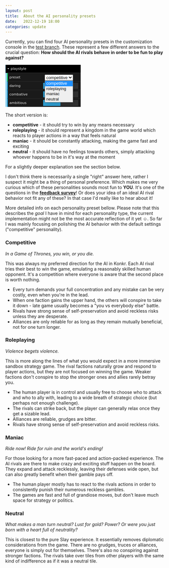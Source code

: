 ```yaml
---
layout: post
title:  About the AI personality presets
date:   2022-12-19 18:00
categories: update
---
```


Currently, you can find four AI personality presets in the customization console in the [test branch](https://www.konkr.io/releases/dev/test-ai-update/).
These represent a few different answers to the crucial question: **How should the AI rivals behave in order to be fun to play against?**

<img src="/img/blog/presets.png"/>

The short version is:
* **competitive** - it should try to win by any means necessary
* **roleplaying** - it should represent a kingdom in the game world which reacts to player actions in a way that feels natural
* **maniac** - it should be constantly attacking, making the game fast and exciting
* **neutral** - it should have no feelings towards others, simply attacking whoever happens to be in it's way at the moment

For a slightly deeper explanation see the section below.

I don't think there is necessarily a single "right" answer here,
rather I suspect it might be a thing of personal preference. Which makes me very curious which of these personalities 
sounds most fun to **YOU**. It's one of the questions in the **[feedback survey](https://forms.gle/W7xgbGW5Q6UFLR7Z8)**! Or does your idea of an ideal AI rival behavior not fit any of these? In that case I'd really like to hear about it!

More detailed info on each personality preset bellow. Please note that this describes the *goal* I have in mind for each 
personality type, the current implementation might not be the most accurate reflection of it yet ☺. So far I was mainly
focusing on polishing the AI behavior with the default settings ("competitive" personality).

### Competitive
*In a Game of Thrones, you win, or you die.*

This was always my preferred direction for the AI in Konkr. Each AI rival tries their best to win the game, emulating a reasonably skilled human opponent. It's a competition where
everyone is aware that the second place is worth nothing.
* Every turn demands your full concentration and any mistake can be very costly, even when you're in the lead.
* When one faction gains the upper hand, the others will conspire to take it down - late game usually becomes a "you vs everybody else" battle.
* Rivals have strong sense of self-preservation and avoid reckless risks unless they are desperate.
* Alliances are only reliable for as long as they remain mutually beneficial, not for one turn longer.

### Roleplaying
*Violence begets violence.*

This is more along the lines of what you would expect in a more immersive sandbox strategy game. The rival factions naturally grow and respond to player actions, but they are not focused on winning the game. Weaker factions don't conspire to stop the stronger ones and allies rarely betray you.
* The human player is in control and usually free to choose who to attack and who to ally with, leading to a wide breath of strategic choice (but perhaps not enough challenge).
* The rivals can strike back, but the player can generally relax once they get a sizable lead.
* Alliances are reliable, grudges are bitter.
* Rivals have strong sense of self-preservation and avoid reckless risks.

### Maniac
*Ride now! Ride for ruin and the world's ending!*

For those looking for a more fast-paced and action-packed experience. The AI rivals are there to make crazy and exciting stuff happen on the board. They expand and attack recklessly, leaving
their defenses wide open, but can also greatly benefit when their gamble pays off.
* The human player mostly has to react to the rivals actions in order to consistently punish their numerous reckless gambles.
* The games are fast and full of grandiose moves, but don't leave much space for strategy or politics.

### Neutral
*What makes a man turn neutral? Lust for gold? Power? Or were you just born with a heart full of neutrality?*

This is closest to the pure Slay experience. It essentially removes diplomatic considerations from the game. There are no grudges, truces or alliances, everyone is
simply out for themselves. There's also no conspiring against stronger factions. The rivals take over tiles from other
players with the same kind of indifference as if it was a neutral tile.

